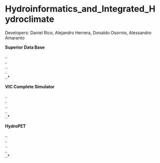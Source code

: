 # Hydroinformatics_and_Integrated_Hydroclimate
Developers: Daniel Rico, Alejandro Herrera, Donaldo Osornio, Alessandro Amaranto


**Superior Data Base**<br/>

..*<br/>
..*<br/>
..*<br/>
..*<br/>
..*<br/>

**VIC Complete Simulator**<br/> 

..*<br/>
..*<br/>
..*<br/>
..*<br/>
..*<br/>

**HydroPET**<br/>

..*<br/>
..*<br/>
..*<br/>
..*<br/>
..*<br/>
